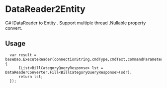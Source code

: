 

# DataReader2Entity
C# IDataReader to Entity . Support  multiple thread .Nullable property convert.

 
## Usage

      var result = baseDao.ExecuteReader(connectionString,cmdType,cmdText,commandParameters){
          IList<BillCategoryQueryResponse> lst = DataReaderConverter.Fill<BillCategoryQueryResponse>(sdr);
          return lst;
      });
